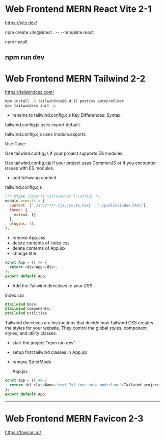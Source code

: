 Web Frontend MERN React Vite 2-1
=================================
https://vite.dev/


npm create vite@latest . -- --template react

npm install

npm run dev
----------------------------------------------------------
Web Frontend MERN Tailwind 2-2
===================================
https://tailwindcss.com/


```sh
npm install -D tailwindcss@3.4.17 postcss autoprefixer
npx tailwindcss init -p
```
- rename to tailwind.config.cjs
Key Differences:
Syntax:

tailwind.config.js uses export default.

tailwind.config.cjs uses module.exports.

Use Case:

Use tailwind.config.js if your project supports ES modules.

Use tailwind.config.cjs if your project uses CommonJS or if you encounter issues with ES modules.


- add following content

tailwind.config.cjs

```js
/** @type {import('tailwindcss').Config} */
module.exports = {
  content: ['./src/**/*.{js,jsx,ts,tsx}', './public/index.html'],
  theme: {
    extend: {},
  },
  plugins: [],
};
```
- remove App.css
- delete contents of index.css
- delete contents of App.jsx
- change title

```js
const App = () => {
  return <div>App</div>;
};
export default App;
```

- Add the Tailwind directives to your CSS

index.css

```css
@tailwind base;
@tailwind components;
@tailwind utilities;
```

Tailwind directives are instructions that decide how Tailwind CSS creates the styles for your website. They control the global styles, component styles, and utility classes.

- start the project "npm run dev"
- setup first tailwind classes in App.jsx
- remove StrictMode

  App.jsx

```js
const App = () => {
  return <h1 className='text-7xl font-bold underline'>Tailwind project</h1>;
};
export default App;
```

----------------------------------------------------------
Web Frontend MERN Favicon 2-3
===================================
https://favicon.io/

